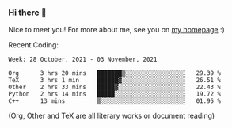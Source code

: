 ### Hi there 👋

Nice to meet you! For more about me, see you on [my homepage](https://jiayipan.me) :)


Recent Coding:
<!--START_SECTION:waka-->
```text
Week: 28 October, 2021 - 03 November, 2021

Org      3 hrs 20 mins   ███████▒░░░░░░░░░░░░░░░░░   29.39 % 
TeX      3 hrs 1 min     ██████▓░░░░░░░░░░░░░░░░░░   26.51 % 
Other    2 hrs 33 mins   █████▓░░░░░░░░░░░░░░░░░░░   22.43 % 
Python   2 hrs 14 mins   █████░░░░░░░░░░░░░░░░░░░░   19.72 % 
C++      13 mins         ▒░░░░░░░░░░░░░░░░░░░░░░░░   01.95 % 
```
<!--END_SECTION:waka-->
(Org, Other and TeX are all literary works or document reading)
